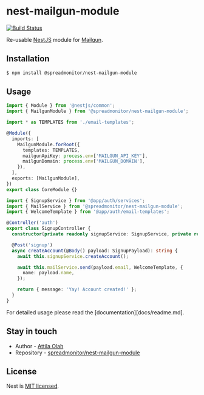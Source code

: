 # nest-mailgun-module

[![Build Status](https://travis-ci.com/spreadmonitor/nest-mailgun-module.svg?token=vtTA9yuf6Qfrwwgxq3tZ&branch=master)](https://travis-ci.com/spreadmonitor/nest-mailgun-module)

Re-usable [NestJS](https://github.com/nestjs/nest) module for [Mailgun](https://www.mailgun.com/).

## Installation

```bash
$ npm install @spreadmonitor/nest-mailgun-module
```

## Usage

```ts
import { Module } from '@nestjs/common';
import { MailgunModule } from '@spreadmonitor/nest-mailgun-module';

import * as TEMPLATES from './email-templates';

@Module({
  imports: [
    MailgunModule.forRoot({
      templates: TEMPLATES,
      mailgunApiKey: process.env['MAILGUN_API_KEY'],
      mailgunDomain: process.env['MAILGUN_DOMAIN'],
    }),
  ],
  exports: [MailgunModule],
})
export class CoreModule {}
```

```ts
import { SignupService } from '@app/auth/services';
import { MailService } from '@spreadmonitor/nest-mailgun-module';
import { WelcomeTemplate } from '@app/auth/email-templates';

@Controller('auth')
export class SignupController {
  constructor(private readonly signupService: SignupService, private readonly mailService: MailService) {}

  @Post('signup')
  async createAccount(@Body() payload: SignupPayload): string {
    await this.signupService.createAccount();

    await this.mailService.send(payload.email, WelcomeTemplate, {
      name: payload.name,
    });

    return { message: 'Yay! Account created!' };
  }
}
```

For detailed usage please read the [documentation][docs/readme.md].

## Stay in touch

- Author - [Attila Olah](https://twitter.com/NoNameProvided_)
- Repository - [spreadmonitor/nest-mailgun-module](https://github.com/spreadmonitor/nest-mailgun-module)

## License

Nest is [MIT licensed](LICENSE).
